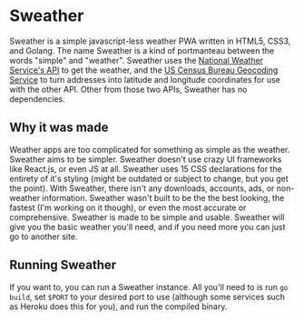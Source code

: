 # Sweather
Sweather is a simple javascript-less weather PWA written in HTML5, CSS3, and Golang. The name Sweather is a kind of portmanteau between the words "simple" and "weather". Sweather uses the [National Weather Service's API](https://www.weather.gov/documentation/services-web-api) to get the weather, and the [US Census Bureau Geocoding Service](https://geocoding.geo.census.gov/geocoder/Geocoding_Services_API.html) to turn addresses into latitude and longitude coordinates for use with the other API. Other from those two APIs, Sweather has no dependencies.

## Why it was made
Weather apps are too complicated for something as simple as the weather. Sweather aims to be simpler. Sweather doesn't use crazy UI frameworks like React.js, or even JS at all. Sweather uses 15 CSS declarations for the entirety of it's styling (might be outdated or subject to change, but you get the point). With Sweather, there isn't any downloads, accounts, ads, or non-weather information. Sweather wasn't built to be the the best looking, the fastest (I'm working on it though), or even the most accurate or comprehensive. Sweather is made to be simple and usable. Sweather will give you the basic weather you'll need, and if you need more you can just go to another site. 

## Running Sweather
If you want to, you can run a Sweather instance. All you'll need to is run `go build`, set `$PORT` to your desired port to use (although some services such as Heroku does this for you), and run the compiled binary.
